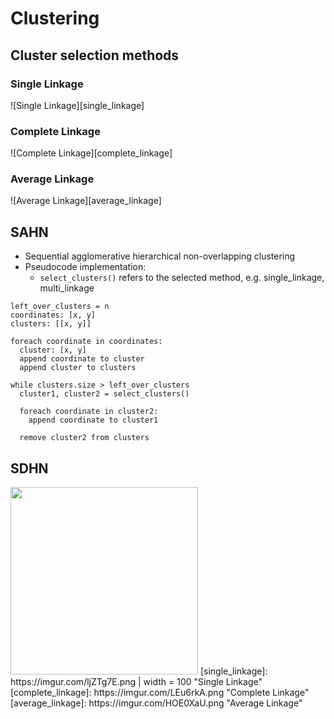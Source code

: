 # Clustering
## Cluster selection methods
### Single Linkage
![Single Linkage][single_linkage]
### Complete Linkage
![Complete Linkage][complete_linkage]
### Average Linkage
![Average Linkage][average_linkage]
## SAHN
- Sequential agglomerative hierarchical non-overlapping clustering
- Pseudocode implementation:
  - ```select_clusters()``` refers to the selected method, e.g. single_linkage, multi_linkage
```
left_over_clusters = n
coordinates: [x, y]
clusters: [[x, y]]

foreach coordinate in coordinates:
  cluster: [x, y]
  append coordinate to cluster
  append cluster to clusters
  
while clusters.size > left_over_clusters
  cluster1, cluster2 = select_clusters()
  
  foreach coordinate in cluster2:
    append coordinate to cluster1
  
  remove cluster2 from clusters

```
## SDHN
<img src="https://imgur.com/ljZTg7E.png" width="300">
[single_linkage]: https://imgur.com/ljZTg7E.png | width = 100 "Single Linkage"
[complete_linkage]: https://imgur.com/LEu6rkA.png "Complete Linkage"
[average_linkage]: https://imgur.com/HOE0XaU.png "Average Linkage"
